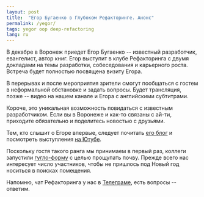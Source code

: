 ```yaml
---
layout: post
title:  "Егор Бугаенко в Глубоком Рефакторинге. Анонс"
permalink: /yegor/
tags: yegor oop deep-refactoring
lang: ru
---
```


[tele]:https://t.me/deeprefactoring
[blog]:http://www.yegor256.com/
[yout]:https://www.youtube.com/user/technoparkcorp/videos
[form]:https://docs.google.com/forms/d/1e0RQSZC2cW7vGNNt7__muB5QcMlLf_edAf13c1ffO0I/viewform

В декабре в Воронеж приедет Егор Бугаенко -- известный разработчик, евангелист,
автор книг. Егор выступит в клубе Рефакторинга с двумя докладами на темы
разработки, собеседования и карьерного роста. Встреча будет полностью посвящена
визиту Егора.

В перерывах и после мероприятия зрители смогут пообщаться с гостем в
неформальной обстановке и задать вопросы. Будет трансляция, позже -- видео на
нашем канале и Егора с английскими субтитрами.

Короче, это уникальная возможность повидаться с известным разработчиком. Если вы
в Воронеже и как-то связаны с ай-ти, приходите обязательно и поделитесь новостью
с друзьями.

Тем, кто слышит о Егоре впервые, следует почитать [его блог][blog] и посмотреть
выступления [на Ютубе][yout].

Поскольку гостя такого ранга мы принимаем в первый раз, коллеги
запустили [гугло-форму][form] с целью прощупать почву. Прежде всего нас
интересует число участников, чтобы не пришлось под Новый год носиться в поисках
помещения.

Напомню, чат Рефакторинга у нас в [Телеграме][tele], есть вопросы -- ответим.
